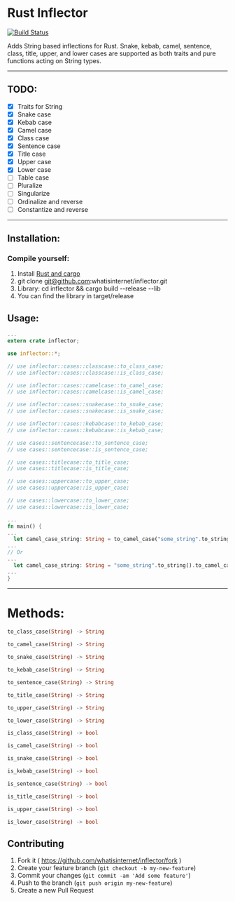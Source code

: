 # Rust Inflector

[![Build Status](https://travis-ci.org/whatisinternet/inflector.svg?branch=master)](https://travis-ci.org/whatisinternet/inflector)

Adds String based inflections for Rust. Snake, kebab, camel,
sentence, class, title, upper, and lower cases are supported as both traits and
pure functions acting on String types.

-----
## TODO:

- [x] Traits for String
- [x] Snake case
- [x] Kebab case
- [x] Camel case
- [x] Class case
- [x] Sentence case
- [x] Title case
- [x] Upper case
- [x] Lower case
- [ ] Table case
- [ ] Pluralize
- [ ] Singularize
- [ ] Ordinalize and reverse
- [ ] Constantize and reverse

-----

## Installation:

### Compile yourself:

1. Install [Rust and cargo](http://doc.crates.io/)
2. git clone git@github.com:whatisinternet/inflector.git
3. Library: cd inflector && cargo build --release --lib
4. You can find the library in target/release

## Usage:

```rust
...
extern crate inflector;

use inflector::*;

// use inflector::cases::classcase::to_class_case;
// use inflector::cases::classcase::is_class_case;

// use inflector::cases::camelcase::to_camel_case;
// use inflector::cases::camelcase::is_camel_case;

// use inflector::cases::snakecase::to_snake_case;
// use inflector::cases::snakecase::is_snake_case;

// use inflector::cases::kebabcase::to_kebab_case;
// use inflector::cases::kebabcase::is_kebab_case;

// use cases::sentencecase::to_sentence_case;
// use cases::sentencecase::is_sentence_case;

// use cases::titlecase::to_title_case;
// use cases::titlecase::is_title_case;

// use cases::uppercase::to_upper_case;
// use cases::uppercase::is_upper_case;

// use cases::lowercase::to_lower_case;
// use cases::lowercase::is_lower_case;

...
fn main() {
...
  let camel_case_string: String = to_camel_case("some_string".to_string());
...
// Or
...
  let camel_case_string: String = "some_string".to_string().to_camel_case();
...
}

```

-----
# Methods:

```rust
to_class_case(String) -> String
```

```rust
to_camel_case(String) -> String
```

```rust
to_snake_case(String) -> String
```

```rust
to_kebab_case(String) -> String
```

```rust
to_sentence_case(String) -> String
```

```rust
to_title_case(String) -> String
```

```rust
to_upper_case(String) -> String
```

```rust
to_lower_case(String) -> String
```

```rust
is_class_case(String) -> bool
```

```rust
is_camel_case(String) -> bool
```

```rust
is_snake_case(String) -> bool
```

```rust
is_kebab_case(String) -> bool
```

```rust
is_sentence_case(String) -> bool
```

```rust
is_title_case(String) -> bool
```

```rust
is_upper_case(String) -> bool
```

```rust
is_lower_case(String) -> bool
```

## Contributing

1. Fork it ( https://github.com/whatisinternet/inflector/fork )
2. Create your feature branch (`git checkout -b my-new-feature`)
3. Commit your changes (`git commit -am 'Add some feature'`)
4. Push to the branch (`git push origin my-new-feature`)
5. Create a new Pull Request
